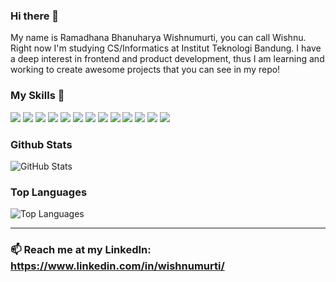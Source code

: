 ### Hi there 👋
My name is Ramadhana Bhanuharya Wishnumurti, you can call Wishnu. Right now I'm studying CS/Informatics at Institut Teknologi Bandung. I have a deep interest in frontend and product development, thus I am learning and working to create awesome projects that you can see in my repo!


### My Skills 🔭

<p>
<img src="https://img.shields.io/badge/java-%23ED8B00.svg?&style=flat-square&logo=java&logoColor=white"/>
<img src="https://img.shields.io/badge/python-%23ED8B00.svg?&style=flat-square&logo=python&logoColor=white"/>
<img src="https://img.shields.io/badge/c%20-%2300599C.svg?&style=flat-square&logo=c&logoColor=white"/>
<img src="https://img.shields.io/badge/css3%20-%231572B6.svg?&style=flat-square&logo=css3&logoColor=white"/>
<img src="https://img.shields.io/badge/html5%20-%23E34F26.svg?&style=flat-square&logo=html5&logoColor=white"/>


<img src="https://img.shields.io/badge/react%20-%23FF2D20.svg?&style=flat-square&logo=react&logoColor=white"/>
<img src="https://img.shields.io/badge/reactnative%20-%23FF2D20.svg?&style=flat-square&logo=reactnative&logoColor=white"/>
<img src="https://img.shields.io/badge/mysql-%2300f.svg?&style=flat-square&logo=mysql&logoColor=white"/>


<img src="https://img.shields.io/badge/pandas%20-%23150458.svg?&style=flat-square&logo=pandas&logoColor=white" />

<img src="https://img.shields.io/badge/Jupyter%20-%23F37626.svg?&style=flat-square&logo=Jupyter&logoColor=white" />

<img src="https://img.shields.io/badge/git%20-%23F05033.svg?&style=flat-square&logo=git&logoColor=white"/>
<img src="https://img.shields.io/badge/gitlab%20-%23181717.svg?&style=flat-square&logo=gitlab&logoColor=white"/>
<img src="https://img.shields.io/badge/github%20-%23121011.svg?&style=flat-square&logo=github&logoColor=white"/>
</p>


### Github Stats
<p><img src="https://github-readme-stats.vercel.app/api?username=salt0330&amp;show_icons=true&amp;count_private=true&amp;theme=cobalt" alt="GitHub Stats"></p>

### Top Languages
<p><img src="https://github-readme-stats.vercel.app/api/top-langs/?username=salt0330&amp;layout=compact" alt="Top Languages"></p>

---

### 📫 Reach me at my LinkedIn: https://www.linkedin.com/in/wishnumurti/


<!--
**salt0330/salt0330** is a ✨ _special_ ✨ repository because its `README.md` (this file) appears on your GitHub profile.

Here are some ideas to get you started:

- 🔭 I’m currently working on ...
- 🌱 I’m currently learning ...
- 👯 I’m looking to collaborate on ...
- 🤔 I’m looking for help with ...
- 💬 Ask me about ...
- 📫 How to reach me: ...
- 😄 Pronouns: ...
- ⚡ Fun fact: ...
-->
